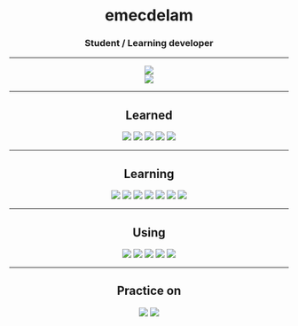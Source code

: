 
<div align="center">
    <h1>emecdelam</h1>
    <h3>Student / Learning developer</h3>
</div
  <br />
<hr />
<div align="center">
    <img src="https://github-readme-stats.vercel.app/api?username=emecdelam&theme=gruvbox">
</div>
<div align="center">
    <img src="https://github-readme-stats.vercel.app/api/top-langs/?username=emecdelam&hide_border=true&layout=compact&theme=gruvbox&bg_color=00000000">
</div>

<hr />
<div align="center">
    <h2>Learned</h2>
</div>
<div align="center">
    <img src="https://img.shields.io/badge/Git-%23F05032?style=for-the-badge&logo=git&logoColor=white&style=flat-round&logoWidth=20" />
    <img src="https://img.shields.io/badge/GitHub-%23181717?style=for-the-badge&logo=github&logoColor=white&style=flat-round&logoWidth=20" />
    <img src="https://img.shields.io/badge/Terminal-%234d4d4d?style=for-the-badge&logo=gnu-bash&logoColor=white&style=flat-round&logoWidth=20" />
    <img src="https://img.shields.io/badge/Python-%233776AB?style=for-the-badge&logo=python&logoColor=white&style=flat-round&logoWidth=20" />
    <img src="https://img.shields.io/badge/Java-%23FF9900?style=for-the-badge&logo=java&logoColor=white&style=flat-round&logoWidth=20" />
</div>
<hr />

<div align="center">
    <h2>Learning</h2>
</div>

<div align="center">
    <img src="https://img.shields.io/badge/C-%2300599C?style=for-the-badge&logo=c&logoColor=white&style=flat-round&logoWidth=20" />
    <img src="https://img.shields.io/badge/C++-%2300599C?style=for-the-badge&logo=cplusplus&logoColor=white&style=flat-round&logoWidth=20" />
    <img src="https://img.shields.io/badge/Rust-%23000000?style=for-the-badge&logo=rust&logoColor=white&style=flat-round&logoWidth=20" />
    <img src="https://img.shields.io/badge/JavaScript-%23F7DF1E?style=for-the-badge&logo=javascript&logoColor=black&style=flat-round&logoWidth=20" />
    <img src="https://img.shields.io/badge/HTML-%23E34F26?style=for-the-badge&logo=html5&logoColor=white&style=flat-round&logoWidth=20" />
    <img src="https://img.shields.io/badge/CSS-%231572B6?style=for-the-badge&logo=css3&logoColor=white&style=flat-round&logoWidth=20" />
    <img src="https://img.shields.io/badge/Node.js-%23339933?style=for-the-badge&logo=node.js&logoColor=white&style=flat-round&logoWidth=20" />
</div>
<hr />
<div align="center">
    <h2>Using</h2>
</div>
<div align="center">
    <img src="https://img.shields.io/badge/VSCode-%23007ACC?style=for-the-badge&logo=visual-studio-code&logoColor=white&style=flat-round&logoWidth=20" />
    <img src="https://img.shields.io/badge/IntelliJ%20IDEA-%23365E9D?style=for-the-badge&logo=intellij-idea&logoColor=white&style=flat-round&logoWidth=20" />
    <img src="https://img.shields.io/badge/PyCharm-%236DBE45?style=for-the-badge&logo=pycharm&logoColor=white&style=flat-round&logoWidth=20" />
    <img src="https://img.shields.io/badge/Terminal-%234d4d4d?style=for-the-badge&logo=gnu-bash&logoColor=white&style=flat-round&logoWidth=20" />
    <img src="https://img.shields.io/badge/Notepad++-%23FFFFFF?style=for-the-badge&logo=notepad%2B%2B&logoColor=black&style=flat-round&logoWidth=20" />
</div>

<hr />

<div align="center">
    <h2>Practice on</h2>
</div>
<div align="center">
    <img src="https://img.shields.io/badge/LeetCode-%23FFA116?style=for-the-badge&logo=leetcode&logoColor=black&style=flat-round&logoWidth=20" />
    <img src="https://img.shields.io/badge/Codecademy-%2321759B?style=for-the-badge&logo=codecademy&logoColor=white&style=flat-round&logoWidth=20" />
</div>

